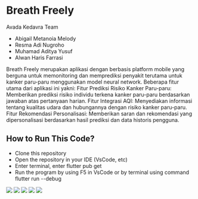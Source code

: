 # Breath Freely

Avada Kedavra Team
- Abigail Metanoia Melody
- Resma Adi Nugroho
- Muhamad Aditya Yusuf
- Alwan Haris Farrasi

Breath Freely merupakan aplikasi dengan berbasis platform mobile yang berguna untuk memonitoring dan memprediksi penyakit terutama untuk kanker paru-paru menggunakan model neural network. Beberapa fitur utama dari aplikasi ini yakni: Fitur Prediksi Risiko Kanker Paru-paru: Memberikan prediksi risiko individu terkena kanker paru-paru berdasarkan jawaban atas pertanyaan harian. Fitur Integrasi AQI: Menyediakan informasi tentang kualitas udara dan hubungannya dengan risiko kanker paru-paru. Fitur Rekomendasi Personalisasi: Memberikan saran dan rekomendasi yang dipersonalisasi berdasarkan hasil prediksi dan data historis pengguna.

## How to Run This Code?
- Clone this repository
- Open the repository in your IDE (VsCode, etc)
- Enter terminal, enter flutter pub get
- Run the program by using F5 in VsCode or by terminal using command flutter run --debug

![](https://mbzaihzyobtturgzclfn.supabase.co/storage/v1/object/public/src/Splash.png)
![](https://mbzaihzyobtturgzclfn.supabase.co/storage/v1/object/public/src/Login.png)
![](https://mbzaihzyobtturgzclfn.supabase.co/storage/v1/object/public/src/Home.png)
![](https://mbzaihzyobtturgzclfn.supabase.co/storage/v1/object/public/src/Input%20Prediction.png)
![](https://mbzaihzyobtturgzclfn.supabase.co/storage/v1/object/public/src/AQI%20Map%20View.png)

